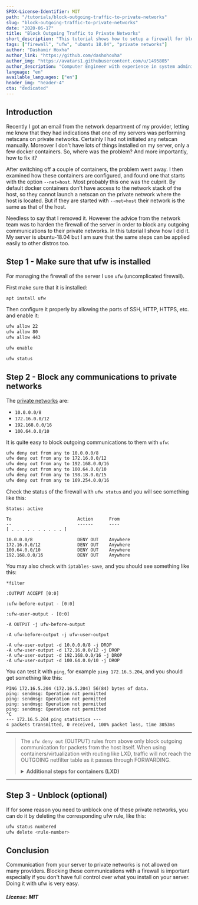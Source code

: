 ```yaml
---
SPDX-License-Identifier: MIT
path: "/tutorials/block-outgoing-traffic-to-private-networks"
slug: "block-outgoing-traffic-to-private-networks"
date: "2020-06-17"
title: "Block Outgoing Traffic to Private Networks"
short_description: "This tutorial shows how to setup a firewall for blocking any outgoing communications from your server to private networks (RFC1918/RFC6598 IP ranges), which is not allowed on many providers."
tags: ["firewall", "ufw", "ubuntu 18.04", "private networks"]
author: "Dashamir Hoxha"
author_link: "https://github.com/dashohoxha"
author_img: "https://avatars1.githubusercontent.com/u/1495805"
author_description: "Computer Engineer with experience in system administration, network configuration, technical documentation, etc."
language: "en"
available_languages: ["en"]
header_img: "header-4"
cta: "dedicated"
---
```


## Introduction

Recently I got an email from the network department of my provider, letting me know that they had indications that one of my servers was performing netscans on private networks. Certainly I had not initiated any netscan manually. Moreover I don't have lots of things installed on my server, only a few docker containers. So, where was the problem? And more importantly, how to fix it?

After switching off a couple of containers, the problem went away. I then examined how these containers are configured, and found one that starts with the option `--net=host`. Most probably this one was the culprit. By default docker containers don't have access to the network stack of the host, so they cannot launch a netscan on the private network where the host is located. But if they are started with `--net=host` their network is the same as that of the host.

Needless to say that I removed it. However the advice from the network team was to harden the firewall of the server in order to block any outgoing communications to their private networks. In this tutorial I show how I did it. My server is ubuntu-18.04 but I am sure that the same steps can be applied easily to other distros too.

## Step 1 - Make sure that ufw is installed

For managing the firewall of the server I use `ufw` (uncomplicated firewall).

First make sure that it is installed:

```bash
apt install ufw
```

Then configure it properly by allowing the ports of SSH, HTTP, HTTPS, etc. and enable it:

```bash
ufw allow 22
ufw allow 80
ufw allow 443

ufw enable

ufw status
```

## Step 2 - Block any communications to private networks

The [private networks](https://en.wikipedia.org/wiki/Private_network) are:

- `10.0.0.0/8`
- `172.16.0.0/12`
- `192.168.0.0/16`
- `100.64.0.0/10`

It is quite easy to block outgoing communications to them with `ufw`:

```bash
ufw deny out from any to 10.0.0.0/8
ufw deny out from any to 172.16.0.0/12
ufw deny out from any to 192.168.0.0/16
ufw deny out from any to 100.64.0.0/10
ufw deny out from any to 198.18.0.0/15
ufw deny out from any to 169.254.0.0/16
```

Check the status of the firewall with `ufw status` and you will see something like this:

```console
Status: active

To                         Action      From
--                         ------      ----
[ . . . . . . . . . . ]

10.0.0.0/8                 DENY OUT    Anywhere
172.16.0.0/12              DENY OUT    Anywhere
100.64.0.0/10              DENY OUT    Anywhere
192.168.0.0/16             DENY OUT    Anywhere
```

You may also check with `iptables-save`, and you should see something like this:

```console
*filter

:OUTPUT ACCEPT [0:0]

:ufw-before-output - [0:0]

:ufw-user-output - [0:0]

-A OUTPUT -j ufw-before-output

-A ufw-before-output -j ufw-user-output

-A ufw-user-output -d 10.0.0.0/8 -j DROP
-A ufw-user-output -d 172.16.0.0/12 -j DROP
-A ufw-user-output -d 192.168.0.0/16 -j DROP
-A ufw-user-output -d 100.64.0.0/10 -j DROP
```

You can test it with `ping`, for example `ping 172.16.5.204`, and you should get something like this:

```console
PING 172.16.5.204 (172.16.5.204) 56(84) bytes of data.
ping: sendmsg: Operation not permitted
ping: sendmsg: Operation not permitted
ping: sendmsg: Operation not permitted
ping: sendmsg: Operation not permitted
^C
--- 172.16.5.204 ping statistics ---
4 packets transmitted, 0 received, 100% packet loss, time 3053ms
```

--------

<blockquote>

The `ufw deny out` (OUTPUT) rules from above only block outgoing communication for packets from the host itself. When using containers/virtualization with routing like LXD, traffic will not reach the OUTGOING netfilter table as it passes through FORWARDING.


<details>

<summary><b>Additional steps for containers (LXD)</b></summary>

```bash
ip route add unreachable 10.0.0.0/8
ip route add unreachable 172.16.0.0/12
ip route add unreachable 192.0.0.0/24
ip route add unreachable 192.168.0.0/16
ip route add unreachable 100.64.0.0/10
ip route add unreachable 198.18.0.0/15
ip route add unreachable 169.254.0.0/16
```

This should not affect existing routes.

</details>

</blockquote>

--------

## Step 3 - Unblock (optional)

If for some reason you need to unblock one of these private networks, you can do it by deleting the corresponding ufw rule, like this:

```bash
ufw status numbered
ufw delete <rule-number>
```

## Conclusion

Communication from your server to private networks is not allowed on many providers. Blocking these communications with a firewall is important
especially if you don't have full control over what you install on your server. Doing it with ufw is very easy.

##### License: MIT

<!--

Contributor's Certificate of Origin

By making a contribution to this project, I certify that:

(a) The contribution was created in whole or in part by me and I have
    the right to submit it under the license indicated in the file; or

(b) The contribution is based upon previous work that, to the best of my
    knowledge, is covered under an appropriate license and I have the
    right under that license to submit that work with modifications,
    whether created in whole or in part by me, under the same license
    (unless I am permitted to submit under a different license), as
    indicated in the file; or

(c) The contribution was provided directly to me by some other person
    who certified (a), (b) or (c) and I have not modified it.

(d) I understand and agree that this project and the contribution are
    public and that a record of the contribution (including all personal
    information I submit with it, including my sign-off) is maintained
    indefinitely and may be redistributed consistent with this project
    or the license(s) involved.

Signed-off-by: [Dashamir Hoxha, dashohoxha@gmail.com]

-->
